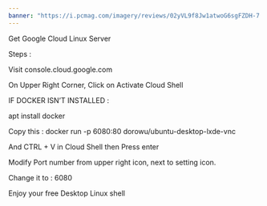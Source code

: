 ```yaml
---
banner: "https://i.pcmag.com/imagery/reviews/02yVL9f8Jw1atwoG6sgFZDH-7.fit_scale.size_760x427.v1569482492.jpg"
---
```

Get Google Cloud Linux Server

Steps : 

Visit console.cloud.google.com

On Upper Right Corner, Click on Activate Cloud Shell

IF DOCKER ISN’T INSTALLED :

apt install docker 

Copy this :
docker run -p 6080:80 dorowu/ubuntu-desktop-lxde-vnc 

And CTRL + V in Cloud Shell then Press enter

Modify Port number from upper right icon, next to setting icon.

Change it to : 6080

Enjoy your free Desktop Linux shell